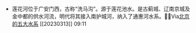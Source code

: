 - 莲花河位于广安门西，古称“洗马沟”。源于莲花池水。是古蓟城、辽南京城及金中都的供水河流，明代将其接入南护城河，纳入了通惠河水系。🌱🌱Via[北京的五大水系](https://ny.zdline.cn/h5/article/detail.do?artId=133042) [[20230313]] 09:11
